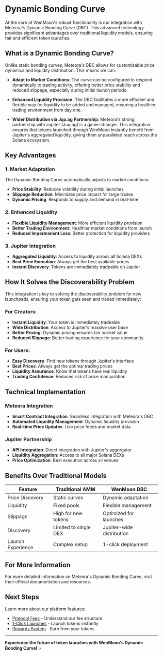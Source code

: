 # Dynamic Bonding Curve

At the core of WenMoon's robust functionality is our integration with Meteora's Dynamic Bonding Curve (DBC). This advanced technology provides significant advantages over traditional liquidity models, ensuring fair and efficient token launches.

## What is a Dynamic Bonding Curve?

Unlike static bonding curves, Meteora's DBC allows for customizable price dynamics and liquidity distribution. This means we can:

- **Adapt to Market Conditions**: The curve can be configured to respond dynamically to trading activity, offering better price stability and reduced slippage, especially during initial launch periods.

- **Enhanced Liquidity Provision**: The DBC facilitates a more efficient and flexible way for liquidity to be added and managed, ensuring a healthier trading environment from day one.

- **Wider Distribution via Jup.ag Partnership**: Meteora's strong partnership with Jupiter (Jup.ag) is a game-changer. This integration ensures that tokens launched through WenMoon instantly benefit from Jupiter's aggregated liquidity, giving them unparalleled reach across the Solana ecosystem.

## Key Advantages

### 1. Market Adaptation
The Dynamic Bonding Curve automatically adjusts to market conditions:
- **Price Stability**: Reduces volatility during initial launches
- **Slippage Reduction**: Minimizes price impact for large trades
- **Dynamic Pricing**: Responds to supply and demand in real-time

### 2. Enhanced Liquidity
- **Flexible Liquidity Management**: More efficient liquidity provision
- **Better Trading Environment**: Healthier market conditions from launch
- **Reduced Impermanent Loss**: Better protection for liquidity providers

### 3. Jupiter Integration
- **Aggregated Liquidity**: Access to liquidity across all Solana DEXs
- **Best Price Execution**: Always get the best available prices
- **Instant Discovery**: Tokens are immediately tradeable on Jupiter

## How It Solves the Discoverability Problem

This integration is key to solving the discoverability problem for new launchpads, ensuring your token gets seen and traded immediately:

### For Creators:
- **Instant Liquidity**: Your token is immediately tradeable
- **Wide Distribution**: Access to Jupiter's massive user base
- **Better Pricing**: Dynamic pricing ensures fair market value
- **Reduced Slippage**: Better trading experience for your community

### For Users:
- **Easy Discovery**: Find new tokens through Jupiter's interface
- **Best Prices**: Always get the optimal trading prices
- **Liquidity Assurance**: Know that tokens have real liquidity
- **Trading Confidence**: Reduced risk of price manipulation

## Technical Implementation

### Meteora Integration
- **Smart Contract Integration**: Seamless integration with Meteora's DBC
- **Automated Liquidity Management**: Dynamic liquidity provision
- **Real-time Price Updates**: Live price feeds and market data

### Jupiter Partnership
- **API Integration**: Direct integration with Jupiter's aggregator
- **Liquidity Aggregation**: Access to all major Solana DEXs
- **Price Optimization**: Best execution across all venues

## Benefits Over Traditional Models

| Feature | Traditional AMM | WenMoon DBC |
|---------|----------------|-------------|
| Price Discovery | Static curves | Dynamic adaptation |
| Liquidity | Fixed pools | Flexible management |
| Slippage | High for new tokens | Optimized for launches |
| Discovery | Limited to single DEX | Jupiter-wide distribution |
| Launch Experience | Complex setup | 1-click deployment |

## For More Information

For more detailed information on Meteora's Dynamic Bonding Curve, visit their official documentation and resources.

## Next Steps

Learn more about our platform features:

- [Protocol Fees](technical/protocol-fees.md) - Understand our fee structure
- [1-Click Launches](one-click-launches.md) - Launch tokens instantly
- [Rewards System](technical/rewards-system.md) - Earn from your tokens

---

**Experience the future of token launches with WenMoon's Dynamic Bonding Curve!** ⚡ 